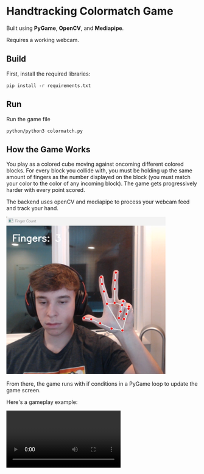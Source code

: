 # Handtracking Colormatch Game
  Built using **PyGame**, **OpenCV**, and **Mediapipe**.

Requires a working webcam.


## Build
First, install the required libraries:
```
pip install -r requirements.txt
```
## Run
Run the game file
```
python/python3 colormatch.py
```
## How the Game Works
You play as a colored cube moving against oncoming different colored blocks. For every block you collide with, you must be holding up the same amount of fingers as the number displayed on the block (you must match your color to the color of any incoming block). The game gets progressively harder with every point scored. 

The backend uses openCV and mediapipe to process your webcam feed and track your hand. 

![alt text](https://github.com/Sxzo/Handtracking-Colormatch/blob/main/handtrack.png?raw=true)

From there, the game runs with if conditions in a PyGame loop to update the game screen. 

Here's a gameplay example:

![alt text](https://github.com/Sxzo/Handtracking-Colormatch/blob/main/colormatch_gameplay.mp4?raw=true)









